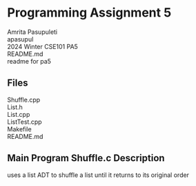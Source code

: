 # Programming Assignment 5 
Amrita Pasupuleti <br />
apasupul <br />
2024 Winter CSE101 PA5  <br />
README.md <br />
readme for pa5 <br />

## Files
Shuffle.cpp <br />
List.h <br />
List.cpp <br />
ListTest.cpp <br />
Makefile <br />
README.md <br />

## Main Program Shuffle.c Description
uses a list ADT to shuffle a list until it returns to its original order
